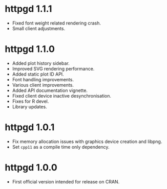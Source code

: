 # httpgd 1.1.1

- Fixed font weight related rendering crash.
- Small client adjustments.

# httpgd 1.1.0

- Added plot history sidebar.
- Improved SVG rendering performance.
- Added static plot ID API.
- Font handling improvements.
- Various client improvements.
- Added API documentation vignette.
- Fixed client device inactive desynchronisation.
- Fixes for R devel.
- Library updates.

# httpgd 1.0.1

- Fix memory allocation issues with graphics device creation and libpng.
- Set `cpp11` as a compile time only dependency.

# httpgd 1.0.0

- First official version intended for release on CRAN.